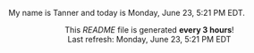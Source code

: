 My name is Tanner and today is Monday, June 23, 5:21 PM EDT.

<p align="center">This <i>README</i> file is generated <b>every 3 hours</b>!</br>Last refresh: Monday, June 23, 5:21 PM EDT<br /></p>
